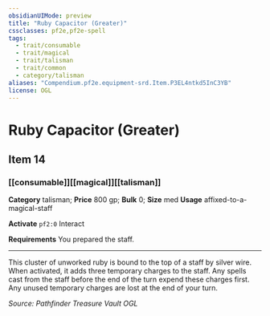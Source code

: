 ```yaml
---
obsidianUIMode: preview
title: "Ruby Capacitor (Greater)"
cssclasses: pf2e,pf2e-spell
tags:
  - trait/consumable
  - trait/magical
  - trait/talisman
  - trait/common
  - category/talisman
aliases: "Compendium.pf2e.equipment-srd.Item.P3EL4ntkd5InC3YB"
license: OGL
---
```

# Ruby Capacitor (Greater)
## Item 14
### [[consumable]][[magical]][[talisman]]

**Category** talisman; 
**Price** 800 gp; 
**Bulk** 0; **Size** med
**Usage** affixed-to-a-magical-staff

**Activate** `pf2:0` Interact

**Requirements** You prepared the staff.

* * *

This cluster of unworked ruby is bound to the top of a staff by silver wire. When activated, it adds three temporary charges to the staff. Any spells cast from the staff before the end of the turn expend these charges first. Any unused temporary charges are lost at the end of your turn.

*Source: Pathfinder Treasure Vault*
*OGL*